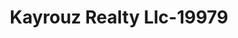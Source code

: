 ---
f_zip-code: 1581
f_state-code: MA
title: Kayrouz Realty Llc-19979
f_phone: 508-366-1529
f_city-only: Westborough
f_address: 16 E Main Street Westborough
f_location-unique-id: '19979'
slug: kayrouz-realty-llc-19979
updated-on: '2024-05-30T13:46:58.046Z'
created-on: '2024-05-30T13:36:59.803Z'
published-on: '2024-05-30T13:54:32.469Z'
f_city-state: cms/city/westborough-ma.md
f_company: cms/company/kayrouz-realty-llc.md
f_state: cms/state/massachusetts.md
layout: '[payday-loan].html'
tags: payday-loan
---